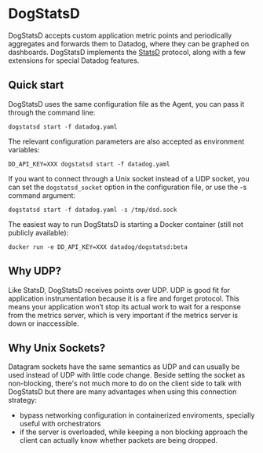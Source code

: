 # DogStatsD

DogStatsD accepts custom application metric points and periodically aggregates
and forwards them to Datadog, where they can be graphed on dashboards.
DogStatsD implements the [StatsD](https://github.com/etsy/statsd) protocol,
along with a few extensions for special Datadog features.

## Quick start

DogStatsD uses the same configuration file as the Agent, you can pass it through the command line:
```
dogstatsd start -f datadog.yaml
```

The relevant configuration parameters are also accepted as environment variables:
```
DD_API_KEY=XXX dogstatsd start -f datadog.yaml
```

If you want to connect through a Unix socket instead of a UDP socket,
you can set the `dogstatsd_socket` option in the configuration file, or use the -s command argument:
```
dogstatsd start -f datadog.yaml -s /tmp/dsd.sock
```

The easiest way to run DogStatsD is starting a Docker container (still not publicly available):
```
docker run -e DD_API_KEY=XXX datadog/dogstatsd:beta
```

## Why UDP?

Like StatsD, DogStatsD receives points over UDP. UDP is good fit for application instrumentation
because it is a fire and forget protocol. This means your application won’t stop its actual work
to wait for a response from the metrics server, which is very important if the metrics server is
down or inaccessible.

## Why Unix Sockets?

Datagram sockets have the same semantics as UDP and can usually be used instead of UDP with little
code change. Beside setting the socket as non-blocking, there's not much more to do on the client
side to talk with DogStatsD but there are many advantages when using this connection strategy:

 * bypass networking configuration in containerized enviroments, specially useful with orchestrators
 * if the server is overloaded, while keeping a non blocking approach the client can actually know whether
   packets are being dropped.
